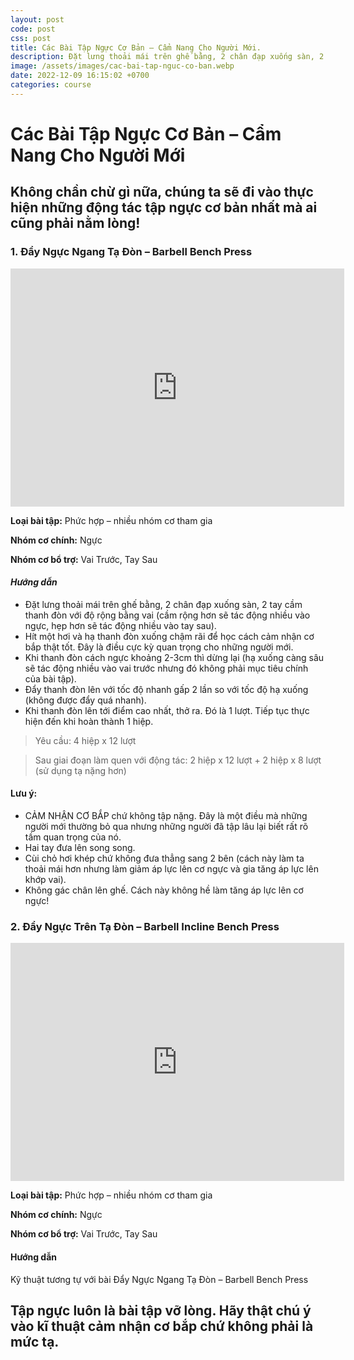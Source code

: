 ```yaml
---
layout: post
code: post
css: post
title: Các Bài Tập Ngực Cơ Bản – Cẩm Nang Cho Người Mới.
description: Đặt lưng thoải mái trên ghế bằng, 2 chân đạp xuống sàn, 2 tay cầm thanh đòn với độ rộng bằng vai (cầm rộng hơn sẽ tác động nhiều vào ngực, hẹp hơn sẽ tác động nhiều vào tay sau).
image: /assets/images/cac-bai-tap-nguc-co-ban.webp
date: 2022-12-09 16:15:02 +0700
categories: course
---
```


# **Các Bài Tập Ngực Cơ Bản – Cẩm Nang Cho Người Mới**

## **Không chần chừ gì nữa, chúng ta sẽ đi vào thực hiện những động tác tập ngực cơ bản nhất mà ai cũng phải nằm lòng!**

### **1. Đẩy Ngực Ngang Tạ Đòn – Barbell Bench Press**

<iframe width="534" height="381" src="https://www.youtube.com/embed/tuwHzzPdaGc" title="Barbell Bench Press" frameborder="0" allow="accelerometer; autoplay; clipboard-write; encrypted-media; gyroscope; picture-in-picture" allowfullscreen></iframe>

**Loại bài tập:** Phức hợp – nhiều nhóm cơ tham gia

**Nhóm cơ chính:** Ngực

**Nhóm cơ bổ trợ:** Vai Trước, Tay Sau

#### **_Hướng dẫn_**

- Đặt lưng thoải mái trên ghế bằng, 2 chân đạp xuống sàn, 2 tay cầm thanh đòn với độ rộng bằng vai (cầm rộng hơn sẽ tác động nhiều vào ngực, hẹp hơn sẽ tác động nhiều vào tay sau).
- Hít một hơi và hạ thanh đòn xuống chậm rãi để học cách cảm nhận cơ bắp thật tốt. Đây là điều cực kỳ quan trọng cho những người mới.
- Khi thanh đòn cách ngực khoảng 2-3cm thì dừng lại (hạ xuống càng sâu sẽ tác động nhiều vào vai trước nhưng đó không phải mục tiêu chính của bài tập).
- Đẩy thanh đòn lên với tốc độ nhanh gấp 2 lần so với tốc độ hạ xuống (không được đẩy quá nhanh).
- Khi thanh đòn lên tới điểm cao nhất, thở ra. Đó là 1 lượt. Tiếp tục thực hiện đến khi hoàn thành 1 hiệp.

> Yêu cầu: 4 hiệp x 12 lượt

> Sau giai đoạn làm quen với động tác: 2 hiệp x 12 lượt + 2 hiệp x 8 lượt (sử dụng tạ nặng hơn)

#### Lưu ý:

- CẢM NHẬN CƠ BẮP chứ không tập nặng. Đây là một điều mà những người mới thường bỏ qua nhưng những người đã tập lâu lại biết rất rõ tầm quan trọng của nó.
- Hai tay đưa lên song song.
- Cùi chỏ hơi khép chứ không đưa thẳng sang 2 bên (cách này làm ta thoải mái hơn nhưng làm giảm áp lực lên cơ ngực và gia tăng áp lực lên khớp vai).
- Không gác chân lên ghế. Cách này không hề làm tăng áp lực lên cơ ngực!

### **2. Đẩy Ngực Trên Tạ Đòn – Barbell Incline Bench Press**

<iframe width="534" height="381" src="https://www.youtube.com/embed/uIzbJX5EVIY" title="Incline Bench Press" frameborder="0" allow="accelerometer; autoplay; clipboard-write; encrypted-media; gyroscope; picture-in-picture" allowfullscreen></iframe>

**Loại bài tập:** Phức hợp – nhiều nhóm cơ tham gia

**Nhóm cơ chính:** Ngực

**Nhóm cơ bổ trợ:** Vai Trước, Tay Sau

#### Hướng dẫn

Kỹ thuật tương tự với bài Đẩy Ngực Ngang Tạ Đòn – Barbell Bench Press

## Tập ngực luôn là bài tập vỡ lòng. Hãy thật chú ý vào kĩ thuật cảm nhận cơ bắp chứ không phải là mức tạ.
